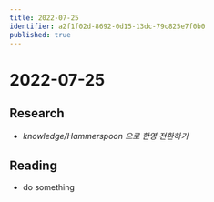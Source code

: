 ```yaml
---
title: 2022-07-25
identifier: a2f1f02d-8692-0d15-13dc-79c825e7f0b0
published: true
---
```


# 2022-07-25

## Research

* *knowledge/Hammerspoon 으로 한영 전환하기*

## Reading

* do something
